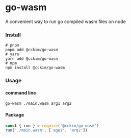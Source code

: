 # go-wasm
A convenient way to run go compiled wasm files on node

### Install
```shell
# pnpm
pnpm add @cckim/go-wasm
# yarn
yarn add @cckim/go-wasm
# npm
npm install @cckim/go-wasm
```

### Usage

#### command line
```shell
go-wasm ./main.wasm arg1 arg2
```


#### Package
```js
const { run } = require('@cckim/go-wasm')
run('./main.wasm', ['age1', 'arg2'])
```